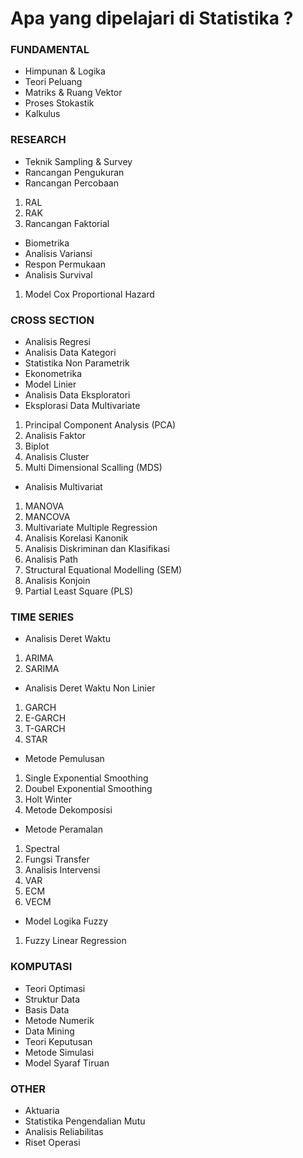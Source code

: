# Apa yang dipelajari di Statistika ?

### FUNDAMENTAL
- Himpunan & Logika
- Teori Peluang
- Matriks & Ruang Vektor
- Proses Stokastik
- Kalkulus

### RESEARCH
- Teknik Sampling & Survey
- Rancangan Pengukuran
- Rancangan Percobaan
1. RAL
2. RAK
3. Rancangan Faktorial
- Biometrika
- Analisis Variansi
- Respon Permukaan
- Analisis Survival
1. Model Cox Proportional Hazard

### CROSS SECTION
- Analisis Regresi
- Analisis Data Kategori
- Statistika Non Parametrik
- Ekonometrika
- Model Linier
- Analisis Data Eksploratori
- Eksplorasi Data Multivariate
1. Principal Component Analysis (PCA)
2. Analisis Faktor
3. Biplot
4. Analisis Cluster
5. Multi Dimensional Scalling (MDS)
- Analisis Multivariat
1. MANOVA
2. MANCOVA
3. Multivariate Multiple Regression
4. Analisis Korelasi Kanonik
5. Analisis Diskriminan dan Klasifikasi
6. Analisis Path
7. Structural Equational Modelling (SEM)
8. Analisis Konjoin
9. Partial Least Square (PLS)

### TIME SERIES
- Analisis Deret Waktu
1. ARIMA
2. SARIMA 
- Analisis Deret Waktu Non Linier
1. GARCH
2. E-GARCH
3. T-GARCH
4. STAR
- Metode Pemulusan
1. Single Exponential Smoothing
2. Doubel Exponential Smoothing
3. Holt Winter
4. Metode Dekomposisi
- Metode Peramalan
1. Spectral
2. Fungsi Transfer
3. Analisis Intervensi
4. VAR
5. ECM
6. VECM
- Model Logika Fuzzy
1. Fuzzy Linear Regression

### KOMPUTASI
- Teori Optimasi
- Struktur Data
- Basis Data
- Metode Numerik
- Data Mining
- Teori Keputusan
- Metode Simulasi
- Model Syaraf Tiruan

### OTHER
- Aktuaria
- Statistika Pengendalian Mutu
- Analisis Reliabilitas
- Riset Operasi

